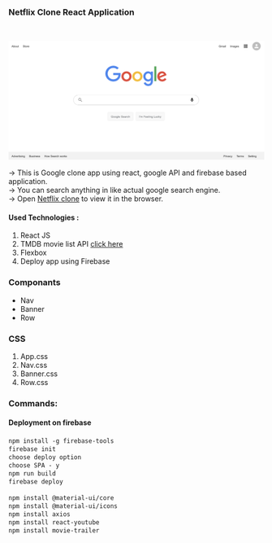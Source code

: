 ### Netflix Clone React Application

<br/>

![Alt text](https://github.com/jaypatel0717/google_clone/blob/master/src/Image/homescreen.png)

-> This is Google clone app using react, google API and firebase based application.<br/>
-> You can search anything in like actual google search engine.<br/>
-> Open [Netflix clone](https://netflixclone-ee616.web.app/) to view it in the browser.

#### Used Technologies :

1. React JS
2. TMDB movie list API
   [click here](https://www.themoviedb.org/?language=en-US)
3. Flexbox
4. Deploy app using Firebase

### Componants

- Nav
- Banner
- Row

### CSS

1. App.css
2. Nav.css
3. Banner.css
4. Row.css

### Commands:

#### Deployment on firebase

```
npm install -g firebase-tools
firebase init
choose deploy option
choose SPA - y
npm run build
firebase deploy

npm install @material-ui/core
npm install @material-ui/icons
npm install axios
npm install react-youtube
npm install movie-trailer
```
